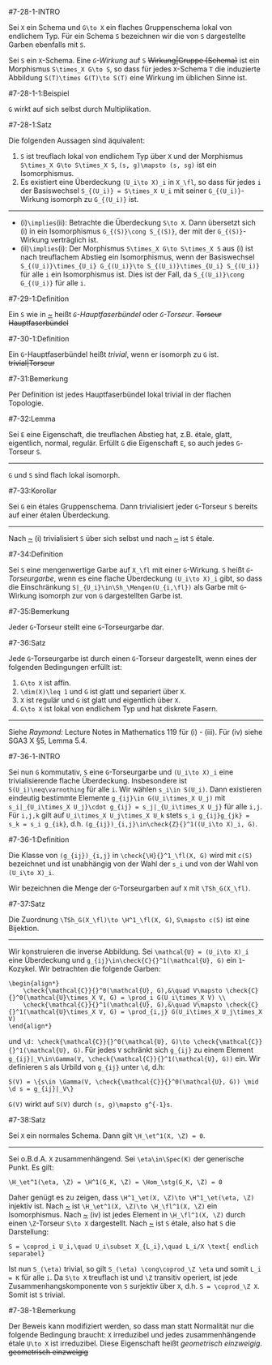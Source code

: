 #7-28-1-INTRO

Sei `X` ein Schema und `G\to X` ein flaches Gruppenschema lokal von endlichem Typ. Für ein Schema `S` bezeichnen wir die von `S` dargestellte Garben ebenfalls mit `S`.

Sei `S` ein `X`-Schema. Eine *`G`-Wirkung* auf `S` ~~Wirkung|Gruppe (Schema)~~ ist ein Morphismus `S\times_X G\to S`, so dass für jedes `X`-Schema `T` die induzierte Abbildung `S(T)\times G(T)\to S(T)` eine Wirkung im üblichen Sinne ist.

#7-28-1-1:Beispiel

`G` wirkt auf sich selbst durch Multiplikation.

#7-28-1:Satz

Die folgenden Aussagen sind äquivalent:

1. `S` ist treuflach lokal von endlichem Typ über `X` und der Morphismus `S\times_X G\to S\times_X S`, `(s, g)\mapsto (s, sg)` ist ein Isomorphismus.
2. Es existiert eine Überdeckung `(U_i\to X)_i` in `X_\fl`, so dass für jedes `i` der Basiswechsel `S_{(U_i)} = S\times_X U_i` mit seiner `G_{(U_i)}`-Wirkung isomorph zu `G_{(U_i)}` ist.

---

* (i)`\implies`(ii): Betrachte die Überdeckung `S\to X`. Dann übersetzt sich (i) in ein Isomorphismus `G_{(S)}\cong S_{(S)}`, der mit der `G_{(S)}`-Wirkung verträglich ist.
* (ii)`\implies`(i): Der Morphismus `S\times_X G\to S\times_X S` aus (i) ist nach treuflachem Abstieg ein Isomorphismus, wenn der Basiswechsel `S_{(U_i)}\times_{U_i} G_{(U_i)}\to S_{(U_i)}\times_{U_i} S_{(U_i)}` für alle `i` ein Isomorphismus ist. Dies ist der Fall, da `S_{(U_i)}\cong G_{(U_i)}` für alle `i`.

#7-29-1:Definition

Ein `S` wie in [~](#7-28-1) heißt *`G`-Hauptfaserbündel* oder *`G`-Torseur*. ~~Torseur~~ ~~Hauptfaserbündel~~

#7-30-1:Definition

Ein `G`-Hauptfaserbündel heißt *trivial*, wenn er isomorph zu `G` ist. ~~trivial|Torseur~~

#7-31:Bemerkung

Per Definition ist jedes Hauptfaserbündel lokal trivial in der flachen Topologie.

#7-32:Lemma

Sei `E` eine Eigenschaft, die treuflachen Abstieg hat, z.B. étale, glatt, eigentlich, normal, regulär. Erfüllt `G` die Eigenschaft `E`, so auch jedes `G`-Torseur `S`.

---

`G` und `S` sind flach lokal isomorph.

#7-33:Korollar

Sei `G` ein étales Gruppenschema. Dann trivialisiert jeder `G`-Torseur `S` bereits auf einer étalen Überdeckung.

---

Nach [~](#7-28-1) (i) trivialisiert `S` über sich selbst und nach [~](#7-32) ist `S` étale.

#7-34:Definition

Sei `S` eine mengenwertige Garbe auf `X_\fl` mit einer `G`-Wirkung. `S` heißt *`G`-Torseurgarbe*, wenn es eine flache Überdeckung `(U_i\to X)_i` gibt, so dass die Einschränkung `S|_{U_i}\in\Sh_\Mengen(U_{i,\fl})` als Garbe mit `G`-Wirkung isomorph zur von `G` dargestellten Garbe ist.

#7-35:Bemerkung

Jeder `G`-Torseur stellt eine `G`-Torseurgarbe dar.

#7-36:Satz

Jede `G`-Torseurgarbe ist durch einen `G`-Torseur dargestellt, wenn eines der folgenden Bedingungen erfüllt ist:

1. `G\to X` ist affin.
2. `\dim(X)\leq 1` und `G` ist glatt und separiert über `X`.
3. `X` ist regulär und `G` ist glatt und eigentlich über `X`.
4. `G\to X` ist lokal von endlichem Typ und hat diskrete Fasern.

---

Siehe *Raymond:* Lecture Notes in Mathematics 119 für (i) - (iii). Für (iv) siehe SGA3 X §5, Lemma 5.4.

#7-36-1-INTRO

Sei nun `G` kommutativ, `S` eine `G`-Torseurgarbe und `(U_i\to X)_i` eine trivialisierende flache Überdeckung. Insbesondere ist `S(U_i)\neq\varnothing` für alle `i`. Wir wählen `s_i\in S(U_i)`. Dann existieren eindeutig bestimmte Elemente `g_{ij}\in G(U_i\times_X U_j)` mit `s_i|_{U_i\times_X U_j}\cdot g_{ij} = s_j|_{U_i\times_X U_j}` für alle `i,j`. Für `i,j,k` gilt auf `U_i\times_X U_j\times_X U_k` stets `s_i g_{ij}g_{jk} = s_k = s_i g_{ik}`, d.h. `(g_{ij})_{i,j}\in\check{Z}{}^1((U_i\to X)_i, G)`.

#7-36-1:Definition

Die Klasse von `(g_{ij})_{i,j}` in `\check{\H}{}^1_\fl(X, G)` wird mit `c(S)` bezeichnet und ist unabhängig von der Wahl der `s_i` und von der Wahl von `(U_i\to X)_i`.

Wir bezeichnen die Menge der `G`-Torseurgarben auf `X` mit `\TSh_G(X_\fl)`.

#7-37:Satz

Die Zuordnung `\TSh_G(X_\fl)\to \H^1_\fl(X, G)`, `S\mapsto c(S)` ist eine Bijektion.

---

Wir konstruieren die inverse Abbildung. Sei `\mathcal{U} = (U_i\to X)_i` eine Überdeckung und `g_{ij}\in\check{C}{}^1(\mathcal{U}, G)` ein `1`-Kozykel. Wir betrachten die folgende Garben:

    \begin{align*}
        \check{\mathcal{C}}{}^0(\mathcal{U}, G),&\quad V\mapsto \check{C}{}^0(\mathcal{U}\times_X V, G) = \prod_i G(U_i\times_X V) \\
        \check{\mathcal{C}}{}^1(\mathcal{U}, G),&\quad V\mapsto \check{C}{}^1(\mathcal{U}\times_X V, G) = \prod_{i,j} G(U_i\times_X U_j\times_X V)
    \end{align*}

und `\d: \check{\mathcal{C}}{}^0(\mathcal{U}, G)\to \check{\mathcal{C}}{}^1(\mathcal{U}, G)`. Für jedes `V` schränkt sich `g_{ij}` zu einem Element `g_{ij}|_V\in\Gamma(V, \check{\mathcal{C}}{}^1(\mathcal{U}, G))` ein. Wir definieren `S` als Urbild von `g_{ij}` unter `\d`, d.h:

    S(V) = \{s\in \Gamma(V, \check{\mathcal{C}}{}^0(\mathcal{U}, G)) \mid \d s = g_{ij}|_V\}

`G(V)` wirkt auf `S(V)` durch `(s, g)\mapsto g^{-1}s`.

#7-38:Satz

Sei `X` ein normales Schema. Dann gilt `\H_\et^1(X, \Z) = 0`.

---

Sei o.B.d.A. `X` zusammenhängend. Sei `\eta\in\Spec(K)` der generische Punkt. Es gilt:

    \H_\et^1(\eta, \Z) = \H^1(G_K, \Z) = \Hom_\stg(G_K, \Z) = 0

Daher genügt es zu zeigen, dass `\H^1_\et(X, \Z)\to \H^1_\et(\eta, \Z)` injektiv ist. Nach [~](#7-29) ist `\H_\et^1(X, \Z)\to \H_\fl^1(X, \Z)` ein Isomorphismus. Nach [~](#7-36) (iv) ist jedes Element in `\H_\fl^1(X, \Z)` durch einen `\Z`-Torseur `S\to X` dargestellt. Nach [~](#7-32) ist `S` étale, also hat `S` die Darstellung:

    S = \coprod_i U_i,\quad U_i\subset X_{L_i},\quad L_i/X \text{ endlich separabel}

Ist nun `S_(\eta)` trivial, so gilt `S_(\eta) \cong\coprod_\Z \eta` und somit `L_i = K` für alle `i`. Da `S\to X` treuflach ist und `\Z` transitiv operiert, ist jede Zusammenhangskomponente von `S` surjektiv über `X`, d.h. `S = \coprod_\Z X`. Somit ist `S` trivial.

#7-38-1:Bemerkung

Der Beweis kann modifiziert werden, so dass man statt Normalität nur die folgende Bedingung braucht: `X` irreduzibel und jedes zusammenhängende étale `U\to X` ist irreduzibel. Diese Eigenschaft heißt *geometrisch einzweigig*. ~~geometrisch einzweigig~~
